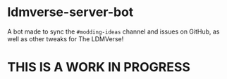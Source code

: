 # ldmverse-server-bot
A bot made to sync the `#modding-ideas` channel and issues on GitHub, as well as other tweaks for The LDMVerse!

# THIS IS A WORK IN PROGRESS
